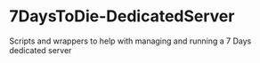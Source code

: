 # 7DaysToDie-DedicatedServer
Scripts and wrappers to help with managing and running a 7 Days dedicated server
